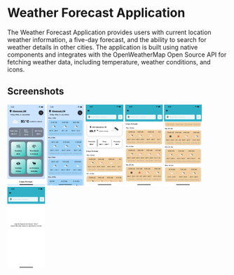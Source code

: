 # Weather Forecast Application

The Weather Forecast Application provides users with current location weather information, a five-day forecast, and the ability to search for weather details in other cities. The application is built using native components and integrates with the OpenWeatherMap Open Source API for fetching weather data, including temperature, weather conditions, and icons.

## Screenshots


<p float="left">
  <img src="https://github.com/Muniyaraj-ios/Weather-Forecast/blob/main/ScreenShots/1.png" width="17%" />
  <img src="https://github.com/Muniyaraj-ios/Weather-Forecast/blob/main/ScreenShots/2.png" width="17%" />
  <img src="https://github.com/Muniyaraj-ios/Weather-Forecast/blob/main/ScreenShots/7.png" width="17%" />
  <img src="https://github.com/Muniyaraj-ios/Weather-Forecast/blob/main/ScreenShots/9.png" width="17%" />
  <img src="https://github.com/Muniyaraj-ios/Weather-Forecast/blob/main/ScreenShots/10.png" width="17%" />
  <img src="https://github.com/Muniyaraj-ios/Weather-Forecast/blob/main/ScreenShots/11.png" width="17%" />

</p>

<br>
